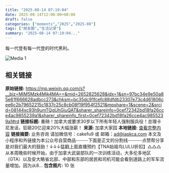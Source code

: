 ```yaml
---
title: "2025-08-14 07:19:04"
date: 2025-08-14T12:00:00+08:00
draft: false
categories: ["moments","2025","2025-08"]
tags: ["朋友圈","生活记录"]
summary: "2025-08-14 07:19:04..."
---
```


每一代登有每一代登的时代黑利。

![Media 1](/Moments/photos/2025-08-14/202508140719040.jpg)

## 相关链接

**原始链接:** https://mp.weixin.qq.com/s?__biz=MjM5Mzk4Mjk4MA==&mid=2652825628&idx=1&sn=97bc34e9e50a85e61f666628adbcc273&chksm=bc35dc91fcefc88dfdb23307e73c4d61806cee6c2b79652215c1837c25c8cb08f19f954f2521&mpshare=1&scene=2&srcid=08144xc93h9umTQgUhGiuQAT&sharer_shareinfo=0cef72342bd18fa26cce4ac9855239a1&sharer_shareinfo_first=0cef72342bd18fa26cce4ac9855239a1#rd
**链接标题:** 重磅！加拿大或要求30岁以下所有年轻人强制服兵役！总理卡尼发话，狂砸20亿迎来20%大幅涨薪！
**来源:** 加拿大家园
**本地链接:** [查看完整内容](/link_content/2025/08/2025-08-14-2/link_content/)
**链接摘要:** 业务咨询 请加微信号：cakefu9 或 邮箱：ad@iaskca.com 本文及小程序和外链接为本公众号自营商品------下面是正文的分割线-------点赞帮分享是对我们最大的鼓励！↓↓↓猛戳上面直播预约【TNA始祖鸟LULU折扣】△△△从本周晚些时候开始，由于加拿大武装部队的一次训练活动，大多伦多地区（GTA）以及安大略省北部、中部和东部的居民和司机可能会看到道路上的军车流量增加。因为从8...
**包含图片:** 10 张

